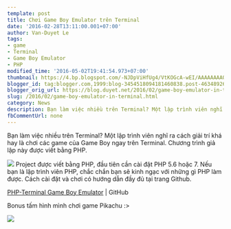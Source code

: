 ```yaml
---
template: post
title: Chơi Game Boy Emulator trên Terminal
date: '2016-02-28T13:11:00.001+07:00'
author: Van-Duyet Le
tags:
- game
- Terminal
- Game Boy Emulator
- PHP
modified_time: '2016-05-02T19:41:54.973+07:00'
thumbnail: https://4.bp.blogspot.com/-NJDpViHfUg4/VtKOGcA-wEI/AAAAAAAAQes/dI5hCCos2CA/s1600/yq3uxuyqhyfjdb9q460h.gif
blogger_id: tag:blogger.com,1999:blog-3454518094181460838.post-4634892629654174140
blogger_orig_url: https://blog.duyet.net/2016/02/game-boy-emulator-in-terminal.html
slug: /2016/02/game-boy-emulator-in-terminal.html
category: News
description: Bạn làm việc nhiều trên Terminal? Một lập trình viên nghĩ ra cách giải trí khá hay là chơi các game của Game Boy ngay trên Terminal. Chương trình giả lập này được viết bằng PHP.
fbCommentUrl: none
---
```


Bạn làm việc nhiều trên Terminal? Một lập trình viên nghĩ ra cách giải trí khá hay là chơi các game của Game Boy ngay trên Terminal. Chương trình giả lập này được viết bằng PHP.

![](https://4.bp.blogspot.com/-NJDpViHfUg4/VtKOGcA-wEI/AAAAAAAAQes/dI5hCCos2CA/s1600/yq3uxuyqhyfjdb9q460h.gif)
Project được viết bằng PHP, đầu tiên cần cài đặt PHP 5.6 hoặc 7. Nếu bạn là lập trình viên PHP, chắc chắn bạn sẽ kinh ngạc với những gì PHP làm được. Cách cài đặt và chơi có hướng dẫn đầy đủ tại trang Github.

[PHP-Terminal Game Boy Emulator](https://github.com/gabrielrcouto/php-terminal-gameboy-emulator) | GitHub

Bonus tấm hình mình chơi game Pikachu :>

![](https://3.bp.blogspot.com/-CkqUYA7KthM/VtKO3j9db7I/AAAAAAAAQew/dc1O8_GP3tY/s1600/Screenshot%2Bfrom%2B2016-02-28%2B12-53-42.png)
